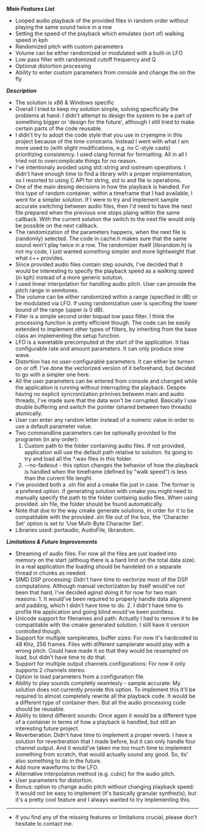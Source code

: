 ***Main Features List***

* Looped audio playback of the provided files in random order without playing the same sound twice in a row
* Setting the speed of the playback which emulates (sort of) walking speed in kph
* Randomized pitch with custom parameters
* Volume can be either randomized or modulated with a built-in LFO
* Low pass filter with randomized cutoff frequency and Q
* Optional distortion processing
* Ability to enter custom parameters from console and change the on the fly

***Description***
- The solution is x86 & Windows specific
- Overall I tried to keep my solution simple, solving specifically the problems at hand. I didn't attempt to design the system to be a part of something bigger or 'design for the future', although I still tried to make certain parts of the code reusable.
- I didn't try to adopt the code style that you use in cryengine in this project because of the time constrains. Instead I went with what I am more used to (with slight modifications, e.g. no C-style casts) prioritizing consistency. I used clang format for formatting. All in all I tried not to overcomplicate things for no reason.
- I've intentionaly avoided using std::string and iostream operations. I didn't have enough time to find a library with a proper implementation, so I resorted to using C API for string, std io and file io operations.
- One of the main desing decisions in how the playback is handled. For this type of random container, within a timeframe that I had available, I went for a simpler solution. If I were to try and implement sample accurate switching between audio files, then I'd need to have the next file prepared when the previous one stops plaing within the same callback. With the current solution the switch to the next file would only be possible on the next callback.
- The randomization of the parameters happens, when the next file is (randomly) selected. The code in cache.h makes sure that the same sound won't play twice in a row. The randomizer itself (librandom.h) is not my code, I just wanted something simpler and more lightweight that what c++ <random> provides.
- Since provided audio files contain step sounds, I've decided that it would be interesting to specify the playback speed as a walking speed (in kph) instead of a more generic solution.
- I used linear interpolation for handling audio pitch. User can provide the pitch range in semitones.
- The volume can be either randomized within a range (specified in dB) or be modulated via LFO. If using randomization user is specifing the lower bound of the range (upper is 0 dB).
- Filter is a simple second order biquad low pass filter. I think the processing function is pretty efficient though. The code can be easily extended to implement other types of filters, by inheriting from the base class an implementing the setup function.
- LFO is a wavetable precomputed at the start of the application. It has configurable rate and amount parameters. It can only produce sine wave.
- Distortion has no user-configurable parameters. It can either be turnen on or off. I've done the vectorized version of it beforehand, but decided to go with a simpler one here.
- All the user parameters can be entered from console and changed while the application is running without interrupting the playback. Despite having no explicit syncronization primives between main and audio threads, I've made sure that the data won't be corrupted. Basically I use double buffering and switch the pointer (shared between two threads) atomically.
- User can enter any random letter instead of a numeric value in order to use a default parameter value.
- Two commandline parameters can be optionally provided to the programm (in any order):
	1. Custom path to the folder containing audio files. If not provided, application will use the default path relative to solution. Its going to try and load all the *.wav files in this folder.
	2. --no-fadeout - this option changes the behavior of how the playback is handled when the timeframe (defined by "walk speed") is less than the current file lenght.
- I've provided	both a .sln file and a cmake file just in case. The former is a prefered option. If generating solution with cmake you might need to manually specify the path to the folder containig audio files. When using provided .sln file, the folder should be found automatically.
- Note that due to the way cmake generate solutions, in order for it to be compatitable with the provided .sln file out of the box, the 'Character Set' option is set to 'Use Multi-Byte Character Set'.
- Libraries used: portaudio, AudioFile, librandom. 

***Limitations & Future Improvements***

* Streaming of audio files:
	For now all the files are just loaded into memory on the start (althoug there is a hard limit on the total data size). In a real application the loading should be handeled on a separate thread in chunks as needed.
* SIMD DSP processing:
	Didn't have time to vectorize most of the DSP computations. Although manual vectorization by itself would've not been that hard, I've decided aginst doing it for now for two main reasons: 
			1. It would've been required to properly handle data aligment and padding, which I didn't have time to do.
			2. I didn't have time to profile the application and going blind would've been pointless.
* Unicode support for filenames and path:
	Actually I had to remove it to be compatitable with the cmake generated solution. I still have it version controlled though.
* Support for multiple samplerates, buffer sizes:
	For now it's hardcoded to 48 Khz, 256 frames. Files with different samplerate would play with a wrong pitch. Could have made it so that they would be resampled on load, but didn't have time to do that.
* Support for multiple output channels configurations:
	For now it only supports 2 channels stereo.
* Option to load parameters from a configuration file.
* Ability to play sounds completly seamlesly - sample accurate:
	My solution does not currently provide this option. To implement this it'll be required to almost completely rewrite all the playback code. It would be a different type of container then. But all the audio processing code should be reusable.
* Ability to blend different sounds:
	Once again it would be a different type of a container in terms of how a playback is handled, but still an interesting future project.
* Reverberation:
	Didn't have time to implement a proper reverb. I have a solution for reverberation that I made before, but it can only handle four channel output. And it would've taken me too much time to implement something from scratch, that would actually sound any good. So, its' also something to do in the future.
* Add more waveforms to the LFO.
* Alternative interpolation method (e.g. cubic) for the audio pitch.
* User parameters for distortion.
* Bonus: option to change audio pitch without changing playback speed:
	It would not be easy to implement (it's basically granular synthezis), but it's a pretty cool feature and I always wanted to try implementing this.

***
- If you find any of the missing features or limitations crucial, please don't hesitate to contact me.